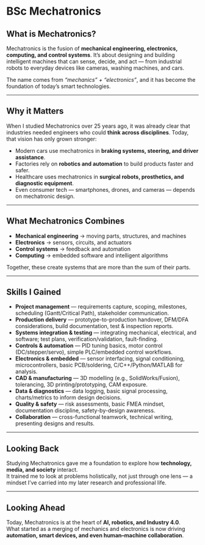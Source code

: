 # BSc Mechatronics  

## What is Mechatronics?  
Mechatronics is the fusion of **mechanical engineering, electronics, computing, and control systems**. It’s about designing and building intelligent machines that can sense, decide, and act — from industrial robots to everyday devices like cameras, washing machines, and cars.  

The name comes from *“mechanics” + “electronics”*, and it has become the foundation of today’s smart technologies.  

---

## Why it Matters  
When I studied Mechatronics over 25 years ago, it was already clear that industries needed engineers who could **think across disciplines**. Today, that vision has only grown stronger:  

- Modern cars use mechatronics in **braking systems, steering, and driver assistance**.  
- Factories rely on **robotics and automation** to build products faster and safer.  
- Healthcare uses mechatronics in **surgical robots, prosthetics, and diagnostic equipment**.  
- Even consumer tech — smartphones, drones, and cameras — depends on mechatronic design.  

---

## What Mechatronics Combines  
- **Mechanical engineering** → moving parts, structures, and machines  
- **Electronics** → sensors, circuits, and actuators  
- **Control systems** → feedback and automation  
- **Computing** → embedded software and intelligent algorithms  

Together, these create systems that are more than the sum of their parts.  

---

## Skills I Gained
- **Project management** — requirements capture, scoping, milestones, scheduling (Gantt/Critical Path), stakeholder communication.
- **Production delivery** — prototype-to-production handover, DFM/DFA considerations, build documentation, test & inspection reports.
- **Systems integration & testing** — integrating mechanical, electrical, and software; test plans, verification/validation, fault-finding.
- **Controls & automation** — PID tuning basics, motor control (DC/stepper/servo), simple PLC/embedded control workflows.
- **Electronics & embedded** — sensor interfacing, signal conditioning, microcontrollers, basic PCB/soldering, C/C++/Python/MATLAB for analysis.
- **CAD & manufacturing** — 3D modelling (e.g., SolidWorks/Fusion), tolerancing, 3D printing/prototyping, CAM exposure.
- **Data & diagnostics** — data logging, basic signal processing, charts/metrics to inform design decisions.
- **Quality & safety** — risk assessments, basic FMEA mindset, documentation discipline, safety-by-design awareness.
- **Collaboration** — cross-functional teamwork, technical writing, presenting designs and results.

---

## Looking Back  
Studying Mechatronics gave me a foundation to explore how **technology, media, and society** interact.  
It trained me to look at problems holistically, not just through one lens — a mindset I’ve carried into my later research and professional life.  

---

## Looking Ahead  
Today, Mechatronics is at the heart of **AI, robotics, and Industry 4.0**.  
What started as a merging of mechanics and electronics is now driving **automation, smart devices, and even human–machine collaboration**.  
